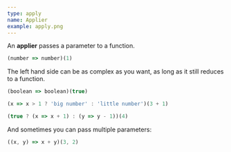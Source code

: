 ```yaml
---
type: apply
name: Applier
example: apply.png
---
```


An **applier** passes a parameter to a function.

```javascript
(number => number)(1)
```

The left hand side can be as complex as you want, as long as it still reduces to a function.

```javascript
(boolean => boolean)(true)
```
```javascript
(x => x > 1 ? 'big number' : 'little number')(3 + 1)
```
```javascript
(true ? (x => x + 1) : (y => y - 1))(4)
```

And sometimes you can pass multiple parameters:

```javascript
((x, y) => x + y)(3, 2)
```
